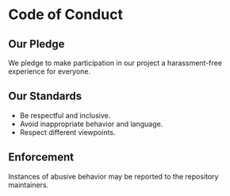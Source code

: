 # Code of Conduct

## Our Pledge
We pledge to make participation in our project a harassment-free experience for everyone.

## Our Standards
- Be respectful and inclusive.
- Avoid inappropriate behavior and language.
- Respect different viewpoints.

## Enforcement
Instances of abusive behavior may be reported to the repository maintainers.
